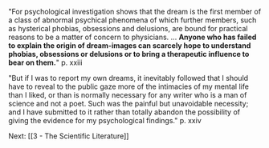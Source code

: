 "For psychological investigation shows that the dream is the first member of a class of abnormal psychical phenomena of which further members, such as hysterical phobias, obsessions and delusions, are bound for practical reasons to be a matter of concern to physicians. ... **Anyone who has failed to explain the origin of dream-images can scarcely hope to understand phobias, obsessions or delusions or to bring a therapeutic influence to bear on them.**" p. xxiii

"But if I was to report my own dreams, it inevitably followed that I should have to reveal to the public gaze more of the intimacies of my mental life than I liked, or than is normally necessary for any writer who is a man of science and not a poet. Such was the painful but unavoidable necessity; and I have submitted to it rather than totally abandon the possibility of giving the evidence for my psychological findings." p. xxiv

Next: [[3 - The Scientific Literature]]
